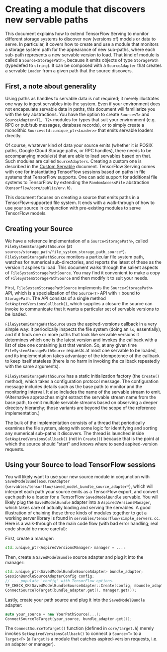 # Creating a module that discovers new servable paths

This document explains how to extend TensorFlow Serving to monitor different
storage systems to discover new (versions of) models or data to serve. In
particular, it covers how to create and use a module that monitors a storage
system path for the appearance of new sub-paths, where each sub-path represents
a new servable version to load. That kind of module is called a
`Source<StoragePath>`, because it emits objects of type `StoragePath` (typedefed
to `string`). It can be composed with a `SourceAdapter` that creates a servable
`Loader` from a given path that the source discovers.

## First, a note about generality

Using paths as handles to servable data is not required; it merely
illustrates one way to ingest servables into the system. Even if your
environment does not encapsulate servable data in paths, this document will
familiarize you with the key abstractions. You have the option to create
`Source<T>` and `SourceAdapter<T1, T2>` modules for types that suit your
environment (e.g. RPC or pub/sub messages, database records), or to simply
create a monolithic `Source<std::unique_ptr<Loader>>` that emits servable
loaders directly.

Of course, whatever kind of data your source emits (whether it is POSIX paths,
Google Cloud Storage paths, or RPC handles), there needs to be accompanying
module(s) that are able to load servables based on that. Such modules are called
`SourceAdapters`. Creating a custom one is described in the [Custom
Servable](custom_servable.md) document. TensorFlow Serving comes with one for
instantiating TensorFlow sessions based on paths in file systems that TensorFlow
supports. One can add support for additional file systems to TensorFlow by
extending the `RandomAccessFile` abstraction (`tensorflow/core/public/env.h`).

This document focuses on creating a source that emits paths in a
TensorFlow-supported file system. It ends with a walk-through of how to use your
source in conjunction with pre-existing modules to serve TensorFlow models.

## Creating your Source

We have a reference implementation of a `Source<StoragePath>`, called
`FileSystemStoragePathSource` (at
`sources/storage_path/file_system_storage_path_source*`).
`FileSystemStoragePathSource` monitors a particular file system path, watches
for numerical sub-directories, and reports the latest of these as the version
it aspires to load. This document walks through the salient aspects of
`FileSystemStoragePathSource`. You may find it convenient to make a copy of
`FileSystemStoragePathSource` and then modify it to suit your needs.

First, `FileSystemStoragePathSource` implements the `Source<StoragePath>` API,
which is a specialization of the `Source<T>` API with `T` bound to
`StoragePath`. The API consists of a single method
`SetAspiredVersionsCallback()`, which supplies a closure the source can invoke
to communicate that it wants a particular set of servable versions to be
loaded.

`FileSystemStoragePathSource` uses the aspired-versions callback in a very
simple way: it periodically inspects the file system (doing an `ls`,
essentially), and if it finds one or more paths that look like servable
versions it determines which one is the latest version and invokes the callback
with a list of size one containing just that version. So, at any given time
`FileSystemStoragePathSource` requests at most one servable to be loaded, and
its implementation takes advantage of the idempotence of the callback to keep
itself stateless (there is no harm in invoking the callback repeatedly with the
same arguments).

`FileSystemStoragePathSource` has a static initialization factory (the
`Create()` method), which takes a configuration protocol message. The
configuration message includes details such as the base path to monitor and the
monitoring interval. It also includes the name of the servable stream to emit.
(Alternative approaches might extract the servable stream name from the base
path, to emit multiple servable streams based on observing a deeper directory
hierarchy; those variants are beyond the scope of the reference
implementation.)

The bulk of the implementation consists of a thread that periodically examines
the file system, along with some logic for identifying and sorting any
numerical sub-paths it discovers. The thread is launched inside
`SetAspiredVersionsCallback()` (not in `Create()`) because that is the point at
which the source should "start" and knows where to send aspired-version
requests.

## Using your Source to load TensorFlow sessions

You will likely want to use your new source module in conjunction with
`SavedModelBundleSourceAdapter`
(`servables/tensorflow/saved_model_bundle_source_adapter*`), which will
interpret each path your source emits as a TensorFlow export, and convert each
path to a loader for a TensorFlow `SavedModelBundle` servable. You will likely
plug the `SavedModelBundle` adapter into a `AspiredVersionsManager`, which takes
care of actually loading and serving the servables. A good illustration of
chaining these three kinds of modules together to get a working server library
is found in `servables/tensorflow/simple_servers.cc`. Here is a walk-through of
the main code flow (with bad error handling; real code should be more careful):

First, create a manager:

~~~c++
std::unique_ptr<AspiredVersionsManager> manager = ...;
~~~

Then, create a `SavedModelBundle` source adapter and plug it into the manager:

~~~c++
std::unique_ptr<SavedModelBundleSourceAdapter> bundle_adapter;
SessionBundleSourceAdapterConfig config;
// ... populate 'config' with TensorFlow options.
TF_CHECK_OK(SavedModelBundleSourceAdapter::Create(config, &bundle_adapter));
ConnectSourceToTarget(bundle_adapter.get(), manager.get());
~~~

Lastly, create your path source and plug it into the `SavedModelBundle` adapter:

~~~c++
auto your_source = new YourPathSource(...);
ConnectSourceToTarget(your_source, bundle_adapter.get());
~~~

The `ConnectSourceToTarget()` function (defined in `core/target.h`) merely
invokes `SetAspiredVersionsCallback()` to connect a `Source<T>` to a
`Target<T>` (a `Target` is a module that catches aspired-version requests, i.e.
an adapter or manager).
